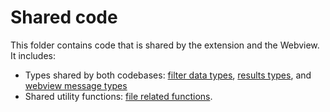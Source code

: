 # Shared code

This folder contains code that is shared by the extension and the Webview. It includes:
  - Types shared by both codebases: [filter data types](./filterData.ts), [results types](./resultTypes.ts), and [webview message types](./webviewMessageTypes.ts)
  - Shared utility functions: [file related functions](./file.ts).
